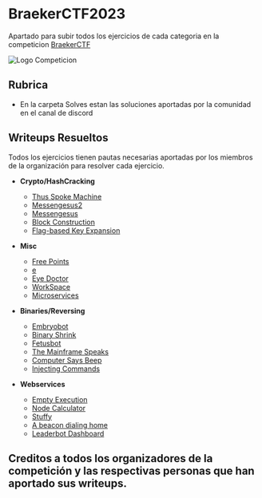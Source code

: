 # BraekerCTF2023

Apartado para subir todos los ejercicios de cada categoria en la competicion [BraekerCTF](https://braekerctf.ctfd.io/)

![Logo Competicion]()

## Rubrica

- En la carpeta Solves estan las soluciones aportadas por la comunidad en el canal de discord

## Writeups Resueltos

Todos los ejercicios tienen pautas necesarias aportadas por los miembros de la organización para resolver cada ejercicio.

- **Crypto/HashCracking**
  - [Thus Spoke Machine]()
  - [Messengesus2]()
  - [Messengesus]()
  - [Block Construction]()
  - [Flag-based Key Expansion]()
          
- **Misc**
  - [Free Points]()
  - [e]()
  - [Eye Doctor]()
  - [WorkSpace]()
  - [Microservices]()
  
- **Binaries/Reversing**
    - [Embryobot]()
    - [Binary Shrink]()
    - [Fetusbot]()
    - [The Mainframe Speaks]()
    - [Computer Says Beep]()
    - [Injecting Commands]()
     
- **Webservices**
    - [Empty Execution]()
    - [Node Calculator]()
    - [Stuffy]()
    - [A beacon dialing home]()
    - [Leaderbot Dashboard]()

## Creditos a todos los organizadores de la competición y las respectivas personas que han aportado sus writeups.

